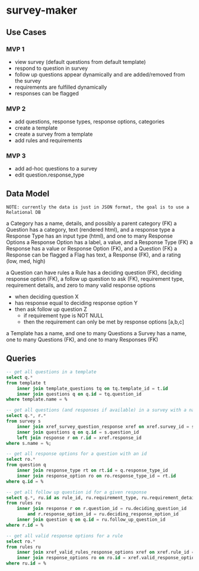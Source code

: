 # survey-maker

## Use Cases

### MVP 1
- view survey (default questions from default template)
- respond to question in survey
- follow up questions appear dynamically and are added/removed from the survey
- requirements are fulfilled dynamically
- responses can be flagged

### MVP 2
- add questions, response types, response options, categories
- create a template
- create a survey from a template
- add rules and requirements

### MVP 3
- add ad-hoc questions to a survey
- edit question.response_type


## Data Model

`NOTE: currently the data is just in JSON format, the goal is to use a Relational DB`

a Category has a name, details, and possibly a parent category (FK)
a Question has a category, text (rendered html), and a response type
a Response Type has an input type (html), and one to many Response Options
a Response Option has a label, a value, and a Response Type (FK)
a Response has a value or Response Option (FK), and a Question (FK)
    a Response can be flagged
a Flag has text, a Response (FK), and a rating (low, med, high)

a Question can have rules
a Rule has a deciding question (FK), deciding response option (FK), a follow up question to ask (FK), requirement type, requirement details, and zero to many valid response options
- when deciding question X 
- has response equal to deciding response option Y
- then ask follow up question Z
    - if requirement type is NOT NULL
    - then the requirement can only be met by response options [a,b,c]

a Template has a name, and one to many Questions
a Survey has a name, one to many Questions (FK), and one to many Responses (FK)

## Queries
```sql
-- get all questions in a template
select q.*
from template t
    inner join template_questions tq on tq.template_id = t.id
    inner join questions q on q.id = tq.question_id
where template.name = %
```

```sql
-- get all questions (and responses if available) in a survey with a name
select q.*, r.*
from survey s
    inner join xref_survey_question_response xref on xref.survey_id = s.id
    inner join questions q on q.id = s.question_id
    left join response r on r.id = xref.response_id
where s.name = %;
```

```sql
-- get all response options for a question with an id
select ro.*
from question q 
    inner join response_type rt on rt.id = q.response_type_id
    inner join response_option ro on ro.response_type_id = rt.id
where q.id = %
```

```sql
-- get all follow up question id for a given response
select q.*, ru.id as rule_id, ru.requirement_type, ru.requirement_details
from rules ru
    inner join response r on r.question_id = ru.deciding_question_id 
        and r.response_option_id = ru.deciding_response_option_id
    inner join question q on q.id = ru.follow_up_question_id
where r.id = %
```

```sql
-- get all valid response options for a rule
select ro.*
from rules ru
    inner join xref_valid_rules_response_options xref on xref.rule_id = ru.id
    inner join response_options ro on ro.id = xref.valid_response_option_id
where ru.id = %
```